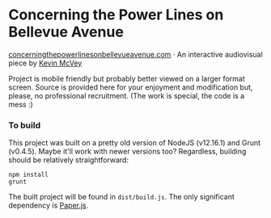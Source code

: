 # Concerning the Power Lines on Bellevue Avenue

[concerningthepowerlinesonbellevueavenue.com](http://concerningthepowerlinesonbellevueavenue.com) &middot; An interactive audiovisual piece by [Kevin McVey](http://kevin.4mcveys.com)

Project is mobile friendly but probably better viewed on a larger format screen. Source is provided here for your enjoyment and modification but, please, no professional recruitment. (The work is special, the code is a mess :)

### To build

This project was built on a pretty old version of NodeJS (v12.16.1) and Grunt (v0.4.5). Maybe it'll work with newer versions too? Regardless, building should be relatively straightforward:

```
npm install
grunt
```

The built project will be found in `dist/build.js`. The only significant dependency is [Paper.js](http://paperjs.org/).
